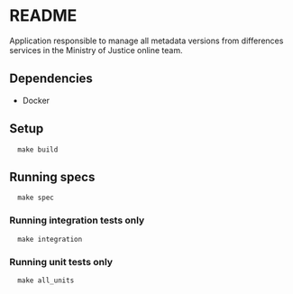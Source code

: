 # README

Application responsible to manage all metadata versions from differences
services in the Ministry of Justice online team.

## Dependencies

* Docker

## Setup

```
  make build
```

## Running specs

```
  make spec
```

### Running integration tests only

```
  make integration
```

### Running unit tests only

```
  make all_units
```

